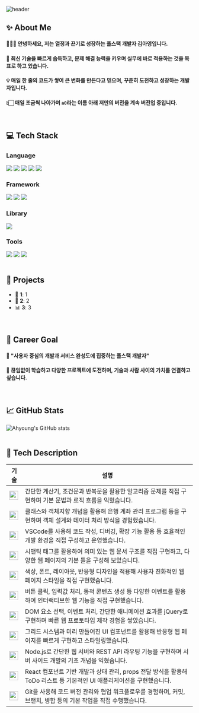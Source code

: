 <!--Header-->
![header](https://capsule-render.vercel.app/api?type=waving&color=2d1396&height=300&section=header&text=%E2%9C%A6%20Ahyoung%27s%20Code%20%E2%9C%A6&fontColor=ffffff&fontSize=44&animation=fadeIn)

</div>

<div>
  <!--Body-->
  
  ## ✨ About Me  
  #### 💁🏻‍♀️ 안녕하세요, 저는 **열정과 끈기**로 성장하는 풀스택 개발자 김아영입니다.<br/>
  #### 🚀 최신 기술을 빠르게 습득하고, 문제 해결 능력을 키우며 실무에 바로 적용하는 것을 목표로 하고 있습니다.<br/>
  #### 💡 매일 한 줄의 코드가 쌓여 큰 변화를 만든다고 믿으며, 꾸준히 도전하고 성장하는 개발자입니다.<br/>
  #### 👆🏻 매일 조금씩 나아가며 `a0`라는 이름 아래 저만의 버전을 계속 버전업 중입니다.
  <br/>

  ## 💻 Tech Stack  

  ### Language  
  <img src="https://img.shields.io/badge/Python-3776AB?style=flat-square&logo=Python&logoColor=white"/>
  <img src="https://img.shields.io/badge/JavaScript-F7DF1E?style=flat-square&logo=JavaScript&logoColor=white"/>
  <img src="https://img.shields.io/badge/Java-007396?style=flat-square&logo=Java&logoColor=white"/>
  <img src="https://img.shields.io/badge/HTML5-E34F26?style=flat-square&logo=HTML5&logoColor=white"/>
  <img src="https://img.shields.io/badge/CSS3-1572B6?style=flat-square&logo=CSS3&logoColor=white"/>
  <br/>

  ### Framework  
  <img src="https://img.shields.io/badge/React-61DAFB?style=flat-square&logo=React&logoColor=white"/>
  <img src="https://img.shields.io/badge/Bootstrap-7952B3?style=flat-square&logo=Bootstrap&logoColor=white"/>
  <img src="https://img.shields.io/badge/Node.js-339933?style=flat-square&logo=Node.js&logoColor=white"/>
  <br/>

  ### Library  
  <img src="https://img.shields.io/badge/jQuery-0769AD?style=flat-square&logo=jQuery&logoColor=white"/>
  <br/>

  ### Tools  
  <img src="https://img.shields.io/badge/Git-F05032?style=flat-square&logo=Git&logoColor=white"/>
  <img src="https://img.shields.io/badge/GitHub-181717?style=flat-square&logo=GitHub&logoColor=white"/>
  <img src="https://img.shields.io/badge/VSCode-007ACC?style=flat-square&logo=Visual%20Studio%20Code&logoColor=white"/>
  <br/><br/>

  ## 📁 Projects  
  - 🎯 **1**: 1
  - 📝 **2**: 2
  - 📊 **3**: 3
<br/>

## 🧭 Career Goal  
#### :mag_right: **"사용자 중심의 개발과 서비스 완성도에 집중하는 풀스택 개발자"**  
#### :seedling: 끊임없이 학습하고 다양한 프로젝트에 도전하며, 기술과 사람 사이의 가치를 연결하고 싶습니다.
<br/>

## 📈 GitHub Stats  
 ![Ahyoung's GitHub stats](https://github-readme-stats.vercel.app/api?username=ay0ung&show_icons=true&theme=tokyonight)
<br/><br/>


## 🧾 Tech Description  

| 기술 | 설명 |
|---|---|
| <img src="https://img.shields.io/badge/Python-3776AB?style=flat-square&logo=Python&logoColor=white" height="24" /> | 간단한 계산기, 조건문과 반복문을 활용한 알고리즘 문제를 직접 구현하며 기본 문법과 로직 흐름을 익혔습니다. |
| <img src="https://img.shields.io/badge/Java-007396?style=flat-square&logo=Java&logoColor=white" height="24" /> | 클래스와 객체지향 개념을 활용해 은행 계좌 관리 프로그램 등을 구현하며 객체 설계와 데이터 처리 방식을 경험했습니다. |
| <img src="https://img.shields.io/badge/Visual_Studio_Code-007ACC?style=flat-square&logo=Visual-Studio-Code&logoColor=white" height="24" /> | VSCode를 사용해 코드 작성, 디버깅, 확장 기능 활용 등 효율적인 개발 환경을 직접 구성하고 운영했습니다. |
| <img src="https://img.shields.io/badge/HTML5-E34F26?style=flat-square&logo=HTML5&logoColor=white" height="24" /> | 시맨틱 태그를 활용하여 의미 있는 웹 문서 구조를 직접 구현하고, 다양한 웹 페이지의 기본 틀을 구성해 보았습니다. |
| <img src="https://img.shields.io/badge/CSS3-1572B6?style=flat-square&logo=CSS3&logoColor=white" height="24" /> | 색상, 폰트, 레이아웃, 반응형 디자인을 적용해 사용자 친화적인 웹 페이지 스타일을 직접 구현했습니다. |
| <img src="https://img.shields.io/badge/JavaScript-F7DF1E?style=flat-square&logo=JavaScript&logoColor=white" height="24" /> | 버튼 클릭, 입력값 처리, 동적 콘텐츠 생성 등 다양한 이벤트를 활용하여 인터랙티브한 웹 기능을 직접 구현했습니다. |
| <img src="https://img.shields.io/badge/jQuery-0769AD?style=flat-square&logo=jQuery&logoColor=white" height="24" /> | DOM 요소 선택, 이벤트 처리, 간단한 애니메이션 효과를 jQuery로 구현하며 빠른 웹 프로토타입 제작 경험을 쌓았습니다. |
| <img src="https://img.shields.io/badge/Bootstrap-7952B3?style=flat-square&logo=Bootstrap&logoColor=white" height="24" /> | 그리드 시스템과 미리 만들어진 UI 컴포넌트를 활용해 반응형 웹 페이지를 빠르게 구현하고 스타일링했습니다. |
| <img src="https://img.shields.io/badge/Node.js-339933?style=flat-square&logo=Node.js&logoColor=white" height="24" /> | Node.js로 간단한 웹 서버와 REST API 라우팅 기능을 구현하며 서버 사이드 개발의 기초 개념을 익혔습니다. |
| <img src="https://img.shields.io/badge/React-61DAFB?style=flat-square&logo=React&logoColor=white" height="24" /> | React 컴포넌트 기반 개발과 상태 관리, props 전달 방식을 활용해 ToDo 리스트 등 기본적인 UI 애플리케이션을 구현했습니다. |
| <img src="https://img.shields.io/badge/Git-F05032?style=flat-square&logo=Git&logoColor=white" height="24" /> | Git을 사용해 코드 버전 관리와 협업 워크플로우를 경험하며, 커밋, 브랜치, 병합 등의 기본 작업을 직접 수행했습니다. |




  <br/><br/>
</div>
